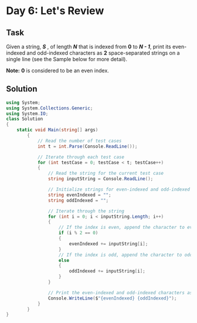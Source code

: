 ﻿# Day 6: Let's Review

## Task

Given a string, **_S_** , of length **_N_** that is indexed from **0** to **_N - 1_**, print its even-indexed and odd-indexed characters as **2** space-separated strings on a single line (see the Sample below for more detail).

**Note:** **0** is considered to be an even index.

## Solution

```csharp
using System;
using System.Collections.Generic;
using System.IO;
class Solution 
{
    static void Main(string[] args)
        {
            // Read the number of test cases
            int t = int.Parse(Console.ReadLine());

            // Iterate through each test case
            for (int testCase = 0; testCase < t; testCase++)
            {
                // Read the string for the current test case
                string inputString = Console.ReadLine();

                // Initialize strings for even-indexed and odd-indexed characters
                string evenIndexed = "";
                string oddIndexed = "";

                // Iterate through the string
                for (int i = 0; i < inputString.Length; i++)
                {
                    // If the index is even, append the character to evenIndexed
                    if (i % 2 == 0)
                    {
                        evenIndexed += inputString[i];
                    }
                    // If the index is odd, append the character to oddIndexed
                    else
                    {
                        oddIndexed += inputString[i];
                    }
                }

                // Print the even-indexed and odd-indexed characters as space-separated strings
                Console.WriteLine($"{evenIndexed} {oddIndexed}");
            }
        }
}
```
